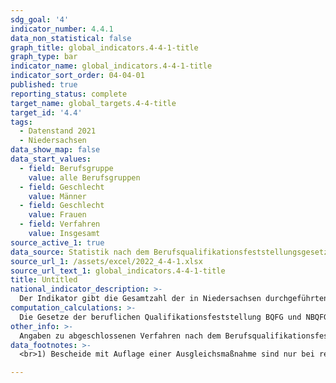 ```yaml
---
sdg_goal: '4'
indicator_number: 4.4.1
data_non_statistical: false
graph_title: global_indicators.4-4-1-title
graph_type: bar
indicator_name: global_indicators.4-4-1-title
indicator_sort_order: 04-04-01
published: true
reporting_status: complete
target_name: global_targets.4-4-title
target_id: '4.4'
tags:
  - Datenstand 2021
  - Niedersachsen
data_show_map: false
data_start_values:
  - field: Berufsgruppe
    value: alle Berufsgruppen
  - field: Geschlecht
    value: Männer
  - field: Geschlecht
    value: Frauen
  - field: Verfahren
    value: Insgesamt
source_active_1: true
data_source: Statistik nach dem Berufsqualifikationsfeststellungsgesetz sowie dem Niedersächsischen Berufsqualifikationsfeststellungsgesetz
source_url_1: /assets/excel/2022_4-4-1.xlsx
source_url_text_1: global_indicators.4-4-1-title
title: Untitled
national_indicator_description: >-
  Der Indikator gibt die Gesamtzahl der in Niedersachsen durchgeführten Anerkennungsverfahren nach dem Berufsqualifikationsfeststellungsgesetz (BQFG) und dem niedersächsischen Berufsqualifikationsfeststellungsgesetz (NBQFG) sowie die Zahl der davon abgeschlossenen Verfahren nach der getroffenen Entscheidung an. Separat ausgewiesen werden Verfahren in der Berufshauptgruppe der medizinischen Gesundheitsberufe, da diese den überwiegenden Teil der Verfahren darstellten.
computation_calculations: >-
  Die Gesetze der beruflichen Qualifikationsfeststellung BQFG und NBQFG regeln das Verfahren zur Anerkennung im Ausland erworbener Berufsqualifikationen in Deutschland. In diesem Zuge wurde erstmals ein allgemeiner rechtlicher Anspruch auf eine Gleichwertigkeitsprüfung für Personen mit im Ausland erworbenen Berufsqualifikationen formuliert. Ein solcher bestand für Ausländerinnen und Ausländer aus Drittstaaten (Nicht-EU-Staaten) bislang nicht durchgängig. Für Bürgerinnen und Bürger aus EU-Staaten erfolgt für bestimmte, reglementierte Berufe (u.a. Krankenpflegerinnen und Krankenpfleger, Geburtshelferinnen und Geburtshelfer, Architektinnen und Architekten) aufgrund einheitlicher Ausbildungsstandards eine automatische Anerkennung der Berufsqualifikation.
other_info: >-
  Angaben zu abgeschlossenen Verfahren nach dem Berufsqualifikationsfeststellungsgesetz (BQFG) auf Bundesebene sind auf der Homepage des Statistischen Bundesamtes im Bereich berufliche Bildung verfügbar.
data_footnotes: >-
  <br>1) Bescheide mit Auflage einer Ausgleichsmaßnahme sind nur bei reglementierten Berufen möglich.<br>2) Bescheide mit beschränktem positiven Berufszugang nach Handwerksordnung(HwO) sind nur bei reglementierten Berufen im Handwerk möglich.<br>3) Bescheide mit teilweiser Gleichwertigkeit der Berufsqualifikation sind nur bei nicht-reglementierten Berufen möglich.<br>4) Bescheide "positiv-partieller Berufszugang" sind nur bei reglementierten Berufen möglich.<br>5) Aus Datenschutzgründen sind alle Daten (Absolutwerte) jeweils auf ein Vielfaches von 3 gerundet. Der Insgesamtwert kann deshalb von der Summe der Einzelwerte abweichen.

---
```

